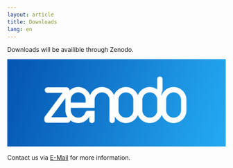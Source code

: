 ```yaml
---
layout: article
title: Downloads
lang: en
---
```


Downloads will be availible through Zenodo.

[![Zenodo](assets/images/logo/zenodo.png)](https://zenodo.org/)


Contact us via <a href="mailto:robert.jaeschke@hu-berlin.de?subject=feedback">E-Mail</a> for more information.
